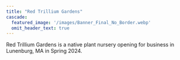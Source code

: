 ```yaml
---
title: "Red Trillium Gardens"
cascade:
  featured_image: '/images/Banner_Final_No_Border.webp'
  omit_header_text: true
---
```

Red Trillium Gardens is a native plant nursery opening for business in Lunenburg, MA in Spring 2024.